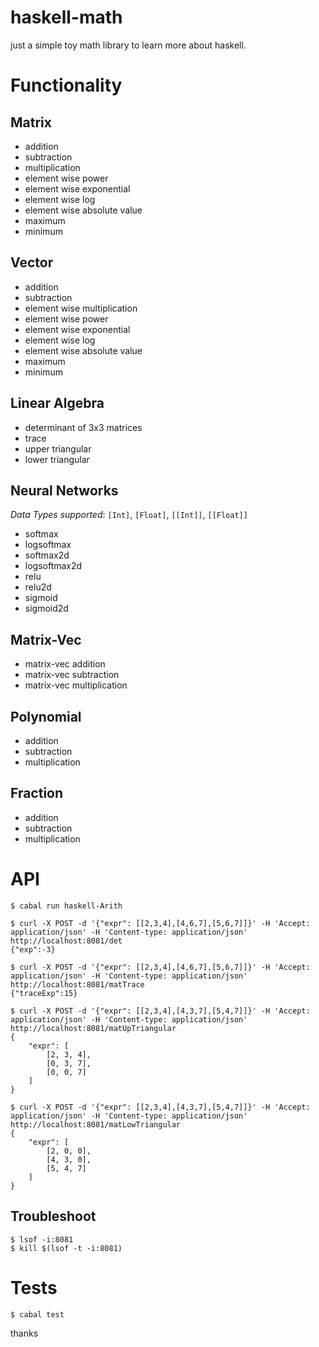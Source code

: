 # haskell-math
just a simple toy math library to learn more about haskell.

# Functionality

## Matrix
- addition
- subtraction
- multiplication
- element wise power
- element wise exponential
- element wise log
- element wise absolute value
- maximum
- minimum

## Vector
- addition
- subtraction
- element wise multiplication
- element wise power
- element wise exponential
- element wise log
- element wise absolute value
- maximum
- minimum

## Linear Algebra
- determinant of 3x3 matrices
- trace 
- upper triangular
- lower triangular

## Neural Networks
*Data Types supported*: `[Int]`, `[Float]`, `[[Int]]`, `[[Float]]`
- softmax
- logsoftmax
- softmax2d
- logsoftmax2d
- relu
- relu2d
- sigmoid
- sigmoid2d

## Matrix-Vec
- matrix-vec addition
- matrix-vec subtraction
- matrix-vec multiplication

## Polynomial
- addition
- subtraction
- multiplication
  
## Fraction
- addition
- subtraction
- multiplication

# API
```
$ cabal run haskell-Arith

$ curl -X POST -d '{"expr": [[2,3,4],[4,6,7],[5,6,7]]}' -H 'Accept: application/json' -H 'Content-type: application/json' http://localhost:8081/det
{"exp":-3}

$ curl -X POST -d '{"expr": [[2,3,4],[4,6,7],[5,6,7]]}' -H 'Accept: application/json' -H 'Content-type: application/json' http://localhost:8081/matTrace
{"traceExp":15}

$ curl -X POST -d '{"expr": [[2,3,4],[4,3,7],[5,4,7]]}' -H 'Accept: application/json' -H 'Content-type: application/json' http://localhost:8081/matUpTriangular
{
    "expr": [
        [2, 3, 4],
        [0, 3, 7],
        [0, 0, 7]
    ]
}

$ curl -X POST -d '{"expr": [[2,3,4],[4,3,7],[5,4,7]]}' -H 'Accept: application/json' -H 'Content-type: application/json' http://localhost:8081/matLowTriangular
{
    "expr": [
        [2, 0, 0],
        [4, 3, 0],
        [5, 4, 7]
    ]
}
```
## Troubleshoot
```
$ lsof -i:8081
$ kill $(lsof -t -i:8081)
```
# Tests
```
$ cabal test
```

thanks
